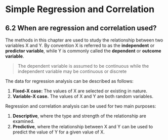 # Simple Regression and Correlation

## 6.2 When are regression and correlation used?

The methods in this chapter are used to study the relationship between two variables X and Y. By convention X is referred to as the **independent** or **predictor variable**, while Y is commonly called the **dependent** or **outcome variable**.

> The dependent variable is assumed to be continuous while the independent variable may be continuous or discrete

The data for regression analysis can be described as follows:

1. **Fixed-X case:** The values of X are selected or existing in nature.
1. **Variable-X case.** The values of X and Y are both random variables.

Regression and correlation analysis can be used for two main purposes:

1. **Descriptive**, where the type and strength of the relationship are examined.
1. **Predictive**, where the relationship between X and Y can be used to predict the value of Y for a given value of X.
